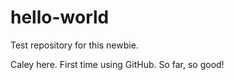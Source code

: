 # hello-world
Test repository for this newbie.

Caley here. First time using GitHub. So far, so good!
